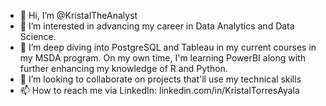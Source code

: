 - 👋 Hi, I’m @KristalTheAnalyst
- 👀 I’m interested in advancing my career in Data Analytics and Data Science.
- 🌱 I’m deep diving into PostgreSQL and Tableau in my current courses in my MSDA program. On my own time, I'm learning PowerBI along with further enhancing my knowledge of R and Python.
- 💞️ I’m looking to collaborate on projects that'll use my technical skills
- 📫 How to reach me 
          via LinkedIn: linkedin.com/in/KristalTorresAyala

<!---
KristalTheAnalyst/KristalTheAnalyst is a ✨ special ✨ repository because its `README.md` (this file) appears on your GitHub profile.
You can click the Preview link to take a look at your changes.
--->
